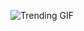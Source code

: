 
<!-- GIF_SECTION -->
![Trending GIF](https://media3.giphy.com/media/v1.Y2lkPThiYjIxNzcyNDZ4dWlmNGgxYzBrd2pnNGJsZWFkbXpoM3Z1aXNnbnFvYWlydGZlbCZlcD12MV9naWZzX3NlYXJjaCZjdD1n/RClGu1eVAdt2dmXQKI/giphy.gif)
<!-- END_GIF_SECTION -->
